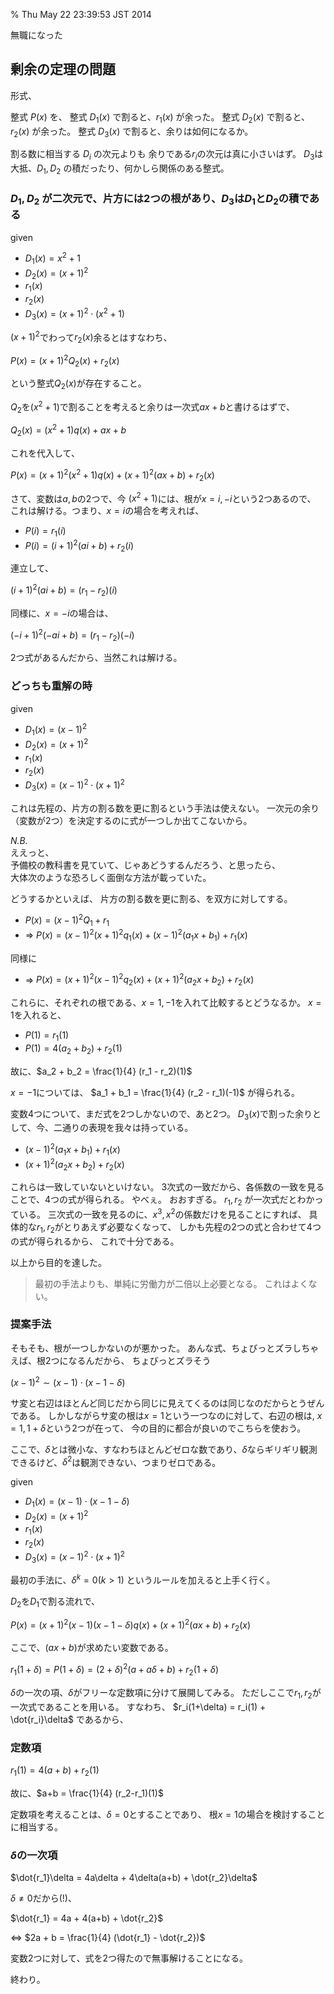 % Thu May 22 23:39:53 JST 2014

無職になった

## 剰余の定理の問題

形式、

整式 $P(x)$ を、
整式 $D_1(x)$ で割ると、$r_1(x)$ が余った。
整式 $D_2(x)$ で割ると、$r_2(x)$ が余った。
整式 $D_3(x)$ で割ると、余りは如何になるか。

割る数に相当する $D_i$ の次元よりも 余りである$r_i$の次元は真に小さいはず。
$D_3$は大抵、$D_1, D_2$ の積だったり、何かしら関係のある整式。

### $D_1, D_2$ が二次元で、片方には2つの根があり、$D_3$は$D_1$と$D_2$の積である

given

- $D_1(x) = x^2 + 1$
- $D_2(x) = (x + 1)^2$
- $r_1(x)$
- $r_2(x)$
- $D_3(x) = (x+1)^2 \cdot (x^2+1)$

$(x+1)^2$でわって$r_2(x)$余るとはすなわち、

$P(x) = (x + 1)^2 Q_2(x) + r_2(x)$

という整式$Q_2(x)$が存在すること。

$Q_2$を$(x^2+1)$で割ることを考えると余りは一次式$ax+b$と書けるはずで、

$Q_2(x) = (x^2+1)q(x) + ax + b$

これを代入して、

$P(x) = (x + 1)^2 (x^2 + 1) q(x) + (x+1)^2 (ax+b) + r_2(x)$

さて、変数は$a,b$の2つで、今 $(x^2+1)$には、根が$x=i, -i$という2つあるので、
これは解ける。つまり、$x=i$の場合を考えれば、

- $P(i) = r_1(i)$
- $P(i) = (i+1)^2 (ai+b) + r_2(i)$

連立して、

$(i+1)^2 (ai+b) = (r_1 - r_2)(i)$

同様に、$x=-i$の場合は、

$(-i+1)^2 (-ai+b) = (r_1 - r_2)(-i)$

2つ式があるんだから、当然これは解ける。

### どっちも重解の時

given

- $D_1(x) = (x - 1)^2$
- $D_2(x) = (x + 1)^2$
- $r_1(x)$
- $r_2(x)$
- $D_3(x) = (x-1)^2 \cdot (x+1)^2$

これは先程の、片方の割る数を更に割るという手法は使えない。
一次元の余り（変数が2つ）を決定するのに式が一つしか出てこないから。

*N.B.*  
ええっと、  
予備校の教科書を見ていて、じゃあどうするんだろう、と思ったら、  
大体次のような恐ろしく面倒な方法が載っていた。

どうするかといえば、
片方の割る数を更に割る、を双方に対してする。

- $P(x) = (x-1)^2 Q_1 + r_1$
- =&gt; $P(x) = (x-1)^2 (x+1)^2 q_1(x) + (x-1)^2 (a_1x+b_1) + r_1(x)$

同様に

- =&gt; $P(x) = (x+1)^2 (x-1)^2 q_2(x) + (x+1)^2 (a_2x+b_2) + r_2(x)$

これらに、それぞれの根である、$x=1, -1$を入れて比較するとどうなるか。
$x=1$を入れると、

- $P(1) = r_1(1)$
- $P(1) = 4(a_2 + b_2) + r_2(1)$

故に、$a_2 + b_2 = \frac{1}{4} (r_1 - r_2)(1)$

$x=-1$については、
$a_1 + b_1 = \frac{1}{4} (r_2 - r_1)(-1)$
が得られる。

変数4つについて、まだ式を2つしかないので、あと2つ。
$D_3(x)$で割った余りとして、今、二通りの表現を我々は持っている。

- $(x-1)^2 (a_1x+b_1) + r_1(x)$
- $(x+1)^2 (a_2x+b_2) + r_2(x)$

これらは一致していないといけない。
3次式の一致だから、各係数の一致を見ることで、4つの式が得られる。
やべぇ。
おおすぎる。
$r_1, r_2$ が一次式だとわかっている。
三次式の一致を見るのに、$x^3, x^2$の係数だけを見ることにすれば、
具体的な$r_1, r_2$がとりあえず必要なくなって、
しかも先程の2つの式と合わせて4つの式が得られるから、
これで十分である。

以上から目的を達した。

> 最初の手法よりも、単純に労働力が二倍以上必要となる。
> これはよくない。

### 提案手法

そもそも、根が一つしかないのが悪かった。
あんな式、ちょびっとズラしちゃえば、根2つになるんだから、
ちょびっとズラそう

$(x-1)^2 \sim (x-1) \cdot (x-1-\delta)$

サ変と右辺はほとんど同じだから同じに見えてくるのは同じなのだからとうぜんである。
しかしながらサ変の根は$x=1$という一つなのに対して、右辺の根は,
$x=1, 1+\delta$という2つが在って、
今の目的に都合が良いのでこちらを使おう。

ここで、$\delta$とは微小な、すなわちほとんどゼロな数であり、$\delta$ならギリギリ観測できるけど、$\delta^2$は観測できない、つまりゼロである。

given

- $D_1(x) = (x - 1) \cdot (x - 1 - \delta)$
- $D_2(x) = (x + 1)^2$
- $r_1(x)$
- $r_2(x)$
- $D_3(x) = (x-1)^2 \cdot (x+1)^2$

最初の手法に、$\delta^k = 0 (k > 1)$ というルールを加えると上手く行く。

$D_2$を$D_1$で割る流れで、

$P(x) = (x+1)^2 (x-1) (x-1-\delta) q(x) + (x+1)^2 (ax+b) + r_2(x)$

ここで、$(ax+b)$が求めたい変数である。

$r_1(1+\delta) = P(1+\delta) = (2+\delta)^2 (a+a\delta+b) + r_2(1+\delta)$

$\delta$の一次の項、$\delta$がフリーな定数項に分けて展開してみる。
ただしここで$r_1, r_2$が一次式であることを用いる。
すなわち、
$r_i(1+\delta) = r_i(1) + \dot{r_i}\delta$
であるから、

### 定数項

$r_1(1) = 4(a+b) + r_2(1)$

故に、$a+b = \frac{1}{4} (r_2-r_1)(1)$

定数項を考えることは、$\delta=0$とすることであり、
根$x=1$の場合を検討することに相当する。

### $\delta$の一次項

$\dot{r_1}\delta = 4a\delta + 4\delta(a+b) + \dot{r_2}\delta$

$\delta \ne 0$だから(!)、

$\dot{r_1} = 4a + 4(a+b) + \dot{r_2}$

&lt;=&gt;
$2a + b = \frac{1}{4} (\dot{r_1} - \dot{r_2})$

変数2つに対して、式を2つ得たので無事解けることになる。

終わり。
